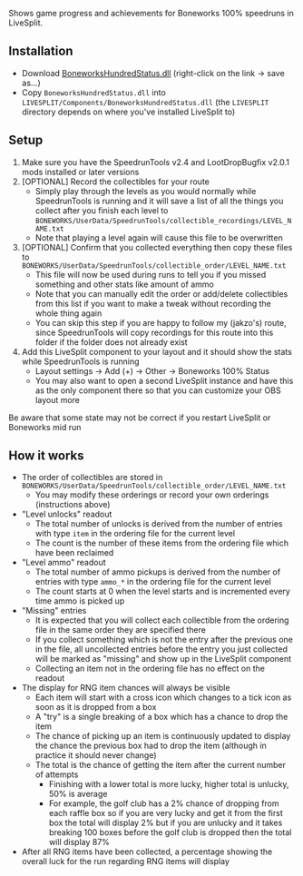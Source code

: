 Shows game progress and achievements for Boneworks 100% speedruns in LiveSplit.

## Installation

- Download [BoneworksHundredStatus.dll](https://github.com/jakzo/SlzMods/raw/main/projects/LiveSplit/BoneworksHundredStatus/Components/BoneworksHundredStatus.dll) (right-click on the link -> save as...)
- Copy `BoneworksHundredStatus.dll` into `LIVESPLIT/Components/BoneworksHundredStatus.dll` (the `LIVESPLIT` directory depends on where you've installed LiveSplit to)

## Setup

1. Make sure you have the SpeedrunTools v2.4 and LootDropBugfix v2.0.1 mods installed or later versions
1. [OPTIONAL] Record the collectibles for your route
   - Simply play through the levels as you would normally while SpeedrunTools is running and it will save a list of all the things you collect after you finish each level to `BONEWORKS/UserData/SpeedrunTools/collectible_recordings/LEVEL_NAME.txt`
   - Note that playing a level again will cause this file to be overwritten
1. [OPTIONAL] Confirm that you collected everything then copy these files to `BONEWORKS/UserData/SpeedrunTools/collectible_order/LEVEL_NAME.txt`
   - This file will now be used during runs to tell you if you missed something and other stats like amount of ammo
   - Note that you can manually edit the order or add/delete collectibles from this list if you want to make a tweak without recording the whole thing again
   - You can skip this step if you are happy to follow my (jakzo's) route, since SpeedrunTools will copy recordings for this route into this folder if the folder does not already exist
1. Add this LiveSplit component to your layout and it should show the stats while SpeedrunTools is running
   - Layout settings -> Add (+) -> Other -> Boneworks 100% Status
   - You may also want to open a second LiveSplit instance and have this as the only component there so that you can customize your OBS layout more

Be aware that some state may not be correct if you restart LiveSplit or Boneworks mid run

## How it works

- The order of collectibles are stored in `BONEWORKS/UserData/SpeedrunTools/collectible_order/LEVEL_NAME.txt`
  - You may modify these orderings or record your own orderings (instructions above)
- "Level unlocks" readout
  - The total number of unlocks is derived from the number of entries with type `item` in the ordering file for the current level
  - The count is the number of these items from the ordering file which have been reclaimed
- "Level ammo" readout
  - The total number of ammo pickups is derived from the number of entries with type `ammo_*` in the ordering file for the current level
  - The count starts at 0 when the level starts and is incremented every time ammo is picked up
- "Missing" entries
  - It is expected that you will collect each collectible from the ordering file in the same order they are specified there
  - If you collect something which is not the entry after the previous one in the file, all uncollected entries before the entry you just collected will be marked as "missing" and show up in the LiveSplit component
  - Collecting an item not in the ordering file has no effect on the readout
- The display for RNG item chances will always be visible
  - Each item will start with a cross icon which changes to a tick icon as soon as it is dropped from a box
  - A "try" is a single breaking of a box which has a chance to drop the item
  - The chance of picking up an item is continuously updated to display the chance the previous box had to drop the item (although in practice it should never change)
  - The total is the chance of getting the item after the current number of attempts
    - Finishing with a lower total is more lucky, higher total is unlucky, 50% is average
    - For example, the golf club has a 2% chance of dropping from each raffle box so if you are very lucky and get it from the first box the total will display 2% but if you are unlucky and it takes breaking 100 boxes before the golf club is dropped then the total will display 87%
- After all RNG items have been collected, a percentage showing the overall luck for the run regarding RNG items will display
